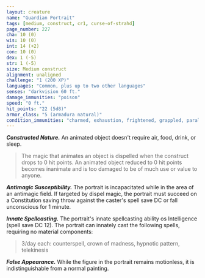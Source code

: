 ```yaml
---
layout: creature
name: "Guardian Portrait"
tags: [medium, construct, cr1, curse-of-strahd]
page_number: 227
cha: 10 (0)
wis: 10 (0)
int: 14 (+2)
con: 10 (0)
dex: 1 (-5)
str: 1 (-5)
size: Medium construct
alignment: unaligned
challenge: "1 (200 XP)"
languages: "Common, plus up to two other languages"
senses: "darkvision 60 ft."
damage_immunities: "poison"
speed: "0 ft."
hit_points: "22 (5d8)"
armor_class: "5 (armadura natural)"
condition_immunities: "charmed, exhaustion, frightened, grappled, paralyzed, petrified, poisoned, prone, restrained"
---
```


***Constructed Nature.*** An animated object doesn't require air, food, drink, or sleep.

>The magic that animates an object is dispelled when the construct drops to 0 hit points. An animated object reduced to 0 hit points becomes inanimate and is too damaged to be of much use or value to anyone.

***Antimagic Susceptibility.*** The portrait is incapacitated while in the area of an antimagic field. If targeted by dispel magic, the portrait must succeed on a Constitution saving throw against the caster's spell save DC or fall unconscious for 1 minute.

***Innate Spellcasting.*** The portrait's innate spellcasting ability os Intelligence (spell save DC 12). The portrait can innately cast the following spells, requiring no material components:

>3/day each: counterspell, crown of madness, hypnotic pattern, telekinesis

***False Appearance.*** While the figure in the portrait remains motionless, it is indistinguishable from a normal painting.